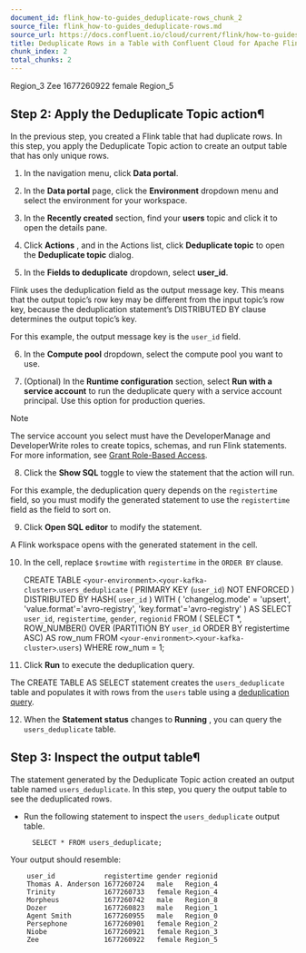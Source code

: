 ```yaml
---
document_id: flink_how-to-guides_deduplicate-rows_chunk_2
source_file: flink_how-to-guides_deduplicate-rows.md
source_url: https://docs.confluent.io/cloud/current/flink/how-to-guides/deduplicate-rows.html
title: Deduplicate Rows in a Table with Confluent Cloud for Apache Flink
chunk_index: 2
total_chunks: 2
---
```


Region_3 Zee 1677260922 female Region_5

## Step 2: Apply the Deduplicate Topic action¶

In the previous step, you created a Flink table that had duplicate rows. In this step, you apply the Deduplicate Topic action to create an output table that has only unique rows.

  1. In the navigation menu, click **Data portal**.

  2. In the **Data portal** page, click the **Environment** dropdown menu and select the environment for your workspace.

  3. In the **Recently created** section, find your **users** topic and click it to open the details pane.

  4. Click **Actions** , and in the Actions list, click **Deduplicate topic** to open the **Deduplicate topic** dialog.

  5. In the **Fields to deduplicate** dropdown, select **user_id**.

Flink uses the deduplication field as the output message key. This means that the output topic’s row key may be different from the input topic’s row key, because the deduplication statement’s DISTRIBUTED BY clause determines the output topic’s key.

For this example, the output message key is the `user_id` field.

  6. In the **Compute pool** dropdown, select the compute pool you want to use.

  7. (Optional) In the **Runtime configuration** section, select **Run with a service account** to run the deduplicate query with a service account principal. Use this option for production queries.

Note

The service account you select must have the DeveloperManage and DeveloperWrite roles to create topics, schemas, and run Flink statements. For more information, see [Grant Role-Based Access](../operate-and-deploy/flink-rbac.html#flink-rbac).

  8. Click the **Show SQL** toggle to view the statement that the action will run.

For this example, the deduplication query depends on the `registertime` field, so you must modify the generated statement to use the `registertime` field as the field to sort on.

  9. Click **Open SQL editor** to modify the statement.

A Flink workspace opens with the generated statement in the cell.

  10. In the cell, replace `$rowtime` with `registertime` in the `ORDER BY` clause.

         CREATE TABLE `<your-environment>`.`<your-kafka-cluster>`.`users_deduplicate` (
                PRIMARY KEY (`user_id`) NOT ENFORCED
         ) DISTRIBUTED BY HASH(
                `user_id`
         ) WITH (
                'changelog.mode' = 'upsert',
                'value.format'='avro-registry',
                'key.format'='avro-registry'
         ) AS SELECT `user_id`, `registertime`, `gender`, `regionid` FROM (
                SELECT *,
                       ROW_NUMBER() OVER (PARTITION BY `user_id` ORDER BY registertime ASC) AS row_num
                FROM `<your-environment>`.`<your-kafka-cluster>`.`users`) WHERE row_num = 1;

  11. Click **Run** to execute the deduplication query.

The CREATE TABLE AS SELECT statement creates the `users_deduplicate` table and populates it with rows from the `users` table using a [deduplication query](../reference/queries/deduplication.html#flink-sql-deduplication).

  12. When the **Statement status** changes to **Running** , you can query the `users_deduplicate` table.

## Step 3: Inspect the output table¶

The statement generated by the Deduplicate Topic action created an output table named `users_deduplicate`. In this step, you query the output table to see the deduplicated rows.

* Run the following statement to inspect the `users_deduplicate` output table.

        SELECT * FROM users_deduplicate;

Your output should resemble:

        user_id            registertime gender regionid
        Thomas A. Anderson 1677260724   male   Region_4
        Trinity            1677260733   female Region_4
        Morpheus           1677260742   male   Region_8
        Dozer              1677260823   male   Region_1
        Agent Smith        1677260955   male   Region_0
        Persephone         1677260901   female Region_2
        Niobe              1677260921   female Region_3
        Zee                1677260922   female Region_5
